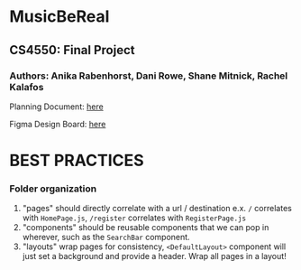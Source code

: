 # MusicBeReal
## CS4550: Final Project
### Authors: Anika Rabenhorst, Dani Rowe, Shane Mitnick, Rachel Kalafos

Planning Document: [here](https://docs.google.com/document/d/18W28yWstCxFbI7fHY6392mrX5UyARRKzL5meeA_Di3A/edit#heading=h.f5hzqoikee0r)

Figma Design Board: [here](https://www.figma.com/file/SmQhPC3ucZxj1Pzso0ONeJ/MusicBeReal?node-id=0%3A1)

# BEST PRACTICES

### Folder organization
1. "pages" should directly correlate with a url / destination e.x. `/` correlates with `HomePage.js`, `/register` correlates with `RegisterPage.js`
2. "components" should be reusable components that we can pop in wherever, such as the `SearchBar` component.
3. "layouts" wrap pages for consistency, `<DefaultLayout>` component will just set a background and provide a header. Wrap all pages in a layout!